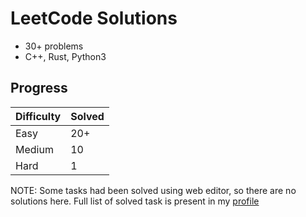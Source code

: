# LeetCode Solutions

- 30+ problems
- C++, Rust, Python3  

## Progress

| Difficulty | Solved |
|------------|--------|
| Easy       | 20+    |
| Medium     | 10     |
| Hard       | 1      |

NOTE: Some tasks had been solved using web editor, so there are no solutions here. Full list of solved task is present in my [profile](https://leetcode.com/u/gesidler/)
